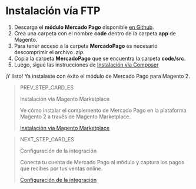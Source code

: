 # Instalación vía FTP

1. Descarga el **módulo Mercado Pago** disponible [en Github](https://github.com/mercadopago/cart-magento2).
2. Crea una carpeta con el nombre **code** dentro de la carpeta **app** de Magento.
3. Para tener acceso a la carpeta **MercadoPago** es necesario descomprimir el archivo *.zip*.
4. Copia la carpeta **MercadoPago** que se encuentra la carpeta **code/src**.
5. Luego, sigue las instrucciones de [Instalación via Composer](#bookmark_instalación_via_composer)

¡Y listo! Ya instalaste con éxito el módulo de Mercado Pago para Magento 2.

> PREV_STEP_CARD_ES
>
> Instalación via Magento Marketplace
>
> Ve cómo instalar el complemento de Mercado Pago en la plataforma Magento 2 a través de Magento Marketplace.
>
> [Instalación via Magento Marketplace](/developers/es/docs/magento-two/installation/magento-marketplace)

> NEXT_STEP_CARD_ES
>
> Configuración de la integración
>
> Conecta tu cuenta de Mercado Pago al módulo y captura los pagos que recibes por tus ventas online.
>
> [Configuración de la integración](/developers/pt/docs/magento-two/integration-configuration)